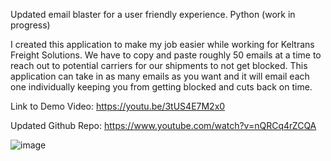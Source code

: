 Updated email blaster for a user friendly experience. Python (work in progress)

I created this application to make my job easier while working for Keltrans Freight Solutions. We have to copy and paste roughly 50 emails at a time to reach out to potential carriers for our shipments to not get blocked. This application can take in as many emails as you want and it will email each one individually keeping you from getting blocked and cuts back on time.

Link to Demo Video: https://youtu.be/3tUS4E7M2x0

Updated Github Repo: https://www.youtube.com/watch?v=nQRCq4rZCQA

![image](https://user-images.githubusercontent.com/60448259/106391238-3f6e2680-63a1-11eb-8ba2-a7b2bddedd95.png)
